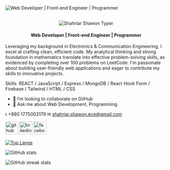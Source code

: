 ![Web Developer  |  Front-end Engineer  |  Programmer](https://media.licdn.com/dms/image/D5616AQFiT8TcAE0w1Q/profile-displaybackgroundimage-shrink_350_1400/0/1718258440156?e=1723680000&v=beta&t=Gd3Hd-psedxcuUF9qsQEABJEQrB9iZd92fJZ0TIImrM)

<br/>
<div align="center">
<img src="https://i.ibb.co/Vp9QPcn/intro-gif.gif" alt="Shahriar Shawon Typer" />
</div>
<h4 align="center">Web Developer | Front-end Engineer | Programmer</h4>

Leveraging my background in Electronics & Communication Engineering, I excel at crafting clean, efficient code.  My analytical thinking and strong foundation in mathematics translate into effective problem-solving skills, as evidenced by completing over 100 problems on LeetCode. I'm passionate about building user-friendly web applications and eager to contribute my skills to innovative projects.

Skills: REACT / JavaScript / Express  / MongoDB / React Hook Form / Firebase / Tailwind / HTML / CSS

- 👯 I’m looking to collaborate on GitHub 
- 💬 Ask me about Web Development, Programming
  
📞 +880 1775003179 
✉ shahriar.shawon.ece@gmail.com


[<img src='https://cdn.jsdelivr.net/npm/simple-icons@3.0.1/icons/github.svg' alt='github' height='40'>](https://github.com/ShawonECE)  [<img src='https://cdn.jsdelivr.net/npm/simple-icons@3.0.1/icons/linkedin.svg' alt='linkedin' height='40'>](https://www.linkedin.com/in/shahriar-shawon-ece/)  [<img src='https://cdn.jsdelivr.net/npm/simple-icons@3.0.1/icons/facebook.svg' alt='facebook' height='40'>](https://www.facebook.com/shahriar.shawon.790)  

[![Top Langs](https://github-readme-stats.vercel.app/api/top-langs/?username=ShawonECE)](https://github.com/anuraghazra/github-readme-stats)

![GitHub stats](https://github-readme-stats.vercel.app/api?username=ShawonECE&show_icons=true&count_private=true)  

![GitHub streak stats](https://streak-stats.demolab.com/?user=ShawonECE)  

